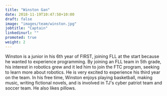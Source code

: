 ```yaml
---
title: "Winston Gan"
date: 2018-11-19T10:47:58+10:00
draft: false
image: "images/team/winston.jpg"
jobtitle: "Captain"
linkedinurl: ""
promoted: true
weight: 2
---
```


Winston is a junior in his 6th year of FIRST, joining FLL at the start because he wanted to experience programming. By joining an FLL team in 5th grade, his interest in robotics grew and it led him to join the FTC program, seeking to learn more about robotics. He is very excited to experience his third year on the team. In his free time, Winston enjoys playing basketball, making music, writing fictional novels, and is involved in TJ's cyber patriot team and soccer team. He also likes pillows.



